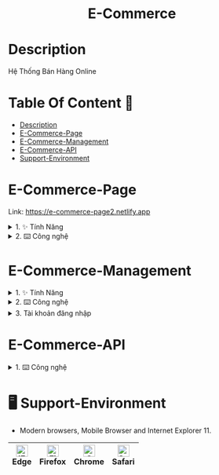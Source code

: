 <h1 align="center"> E-Commerce </h1>

# Description
Hệ Thống Bán Hàng Online
<!-- table of content -->

# Table Of Content  📃

- [Description](#description)
- [E-Commerce-Page](#E-Commerce-Page)
- [E-Commerce-Management](#E-Commerce-Management)
- [E-Commerce-API](#E-Commerce-API)
- [Support-Environment](#Support-Environment)

# E-Commerce-Page

Link: https://e-commerce-page2.netlify.app

<details>
    <summary>
        1. ✨ Tính Năng
    </summary>
    
    <br/>
    - So sánh các sản phẩm để tìm ra sản phẩm phụ hợp với bản thâm
    <br/>
    - Cho phép đánh đấu các mặt hàng yêu thích
    <br/>
    - Thêm các mặt hàng vào giỏ hàng
    <br/>
    - Tạo tài khoản và đăng nhập (Có thể đăng nhập bằng tài khoản Facebook hoặc Google)
    <br/>
    - Tra cứu sản phẩm và thông tin của order.
    <br/>
    - Comment và like sản phẩm
    <br/>
</details>
<details>
    <summary>
        2. ⌨️ Công nghệ
    </summary>
    <br/>
    - SPA (Single Page Application) & CSR (Client Side Rendering) với ReactJS.<br/>
    - Google OAuth và Facebook OAuth.<br/>
    - Dependence: bootstrap, moment, react-router-dom, react-toastify, reactstrap, sass, react-image, react-perfect-scrollbar, ...<br/>
</details>

# E-Commerce-Management
<details>
    <summary>
        1. ✨ Tính Năng
    </summary>
    <br/>
    Link: https://e-commerce-management.netlify.app
    <br/>
    - CRUD : Product, Category, Sub-Category, Brand, Account,...<br/>
    - Phân quyền và Xác thực tài khoản.<br/>
    - Quản lý và phân tích thông số bán hàng.<br/>
    - Quản lý và theo dõi lượng hàng tồn kho của các mặt hàng.<br/>
</details>
<details>
    <summary>
        2. ⌨️ Công nghệ
    </summary>
    <br/>
    - SPA (Single Page Application) & CSR (Client Side Rendering) với ReactJS.<br/>
    - Dependence: bootstrap, moment, react-router-dom, chartjs, ckeditor, feather, react-perfect-scrollbar, react-toastify, reactstrap, ...<br/>
</details>
<details>
    <summary>
        3. Tài khoản đăng nhập
    </summary>
    <br/>
    - Tài khoản đăng nhập: <b>viewer@gmail.com - viewer123</b> <br/>
</details>

# E-Commerce-API
<details>
    <summary>
        1. ⌨️ Công nghệ
    </summary>
    <br/>
    Link: https://e-commerce-api-gtr2.onrender.com
    <br/>
    - NodeJS (ExpressJS)<br/>
    - ORM: Sequelize<br/>
    - Database: MSSQL(Development), MySQL(Test), PostgreSQL(Production)<br/>
    - JSON Web Token<br/>
</details>

# 🖥 Support-Environment
  - Modern browsers, Mobile Browser and Internet Explorer 11.

  | [<img src="https://raw.githubusercontent.com/alrra/browser-logos/master/src/edge/edge_48x48.png" alt="IE / Edge" width="24px" height="24px" />](http://godban.github.io/browsers-support-badges/)<br> Edge | [<img src="https://raw.githubusercontent.com/alrra/browser-logos/master/src/firefox/firefox_48x48.png" alt="Firefox" width="24px" height="24px" />](http://godban.github.io/browsers-support-badges/)<br>Firefox | [<img src="https://raw.githubusercontent.com/alrra/browser-logos/master/src/chrome/chrome_48x48.png" alt="Chrome" width="24px" height="24px" />](http://godban.github.io/browsers-support-badges/)<br>Chrome | [<img src="https://raw.githubusercontent.com/alrra/browser-logos/master/src/safari/safari_48x48.png" alt="Safari" width="24px" height="24px" />](http://godban.github.io/browsers-support-badges/)<br>Safari |
  | ---------------------------------------------------------------------------------------------------------------------------------------------------------------------------------------------------------- | ---------------------------------------------------------------------------------------------------------------------------------------------------------------------------------------------------------------- | ------------------------------------------------------------------------------------------------------------------------------------------------------------------------------------------------------------ | ------------------------------------------------------------------------------------------------------------------------------------------------------------------------------------------------------------ |